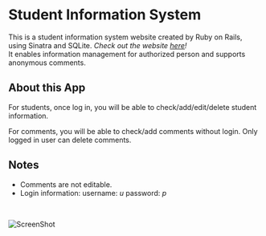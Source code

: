 # Student Information System

This is a student information system website created by Ruby on Rails, using Sinatra and SQLite. _Check out the website [here](https://zzapp100.herokuapp.com/)!_ <br>
It enables information management for authorized person and supports anonymous comments. <br> 

## About this App	
For students, once log in, you will be able to check/add/edit/delete student information.

For comments, you will be able to check/add comments without login. Only logged in user can delete comments. 

## Notes
*  Comments are not editable. 
* Login information: username: _u_ password: _p_
<br>

![ScreenShot](https://image.ibb.co/hh9BxH/Student_Info_System_Screen_Shot.jpg)

